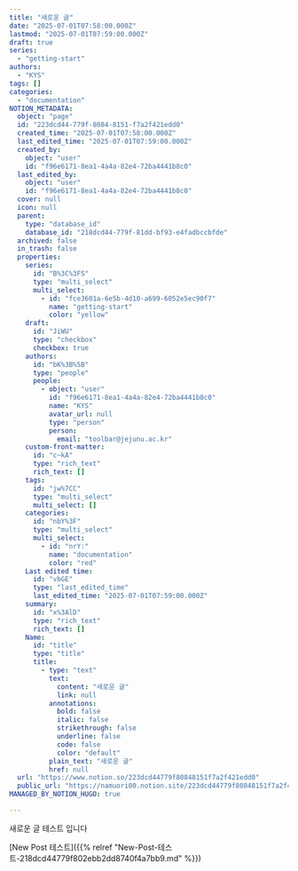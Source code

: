 ```yaml
---
title: "새로운 글"
date: "2025-07-01T07:58:00.000Z"
lastmod: "2025-07-01T07:59:00.000Z"
draft: true
series:
  - "getting-start"
authors:
  - "KYS"
tags: []
categories:
  - "documentation"
NOTION_METADATA:
  object: "page"
  id: "223dcd44-779f-8084-8151-f7a2f421edd0"
  created_time: "2025-07-01T07:58:00.000Z"
  last_edited_time: "2025-07-01T07:59:00.000Z"
  created_by:
    object: "user"
    id: "f96e6171-8ea1-4a4a-82e4-72ba4441b8c0"
  last_edited_by:
    object: "user"
    id: "f96e6171-8ea1-4a4a-82e4-72ba4441b8c0"
  cover: null
  icon: null
  parent:
    type: "database_id"
    database_id: "218dcd44-779f-81dd-bf93-e4fadbccbfde"
  archived: false
  in_trash: false
  properties:
    series:
      id: "B%3C%3FS"
      type: "multi_select"
      multi_select:
        - id: "fce3601a-6e5b-4d10-a699-6052e5ec90f7"
          name: "getting-start"
          color: "yellow"
    draft:
      id: "JiWU"
      type: "checkbox"
      checkbox: true
    authors:
      id: "bK%3B%5B"
      type: "people"
      people:
        - object: "user"
          id: "f96e6171-8ea1-4a4a-82e4-72ba4441b8c0"
          name: "KYS"
          avatar_url: null
          type: "person"
          person:
            email: "toolbar@jejunu.ac.kr"
    custom-front-matter:
      id: "c~kA"
      type: "rich_text"
      rich_text: []
    tags:
      id: "jw%7CC"
      type: "multi_select"
      multi_select: []
    categories:
      id: "nbY%3F"
      type: "multi_select"
      multi_select:
        - id: "nrY:"
          name: "documentation"
          color: "red"
    Last edited time:
      id: "vbGE"
      type: "last_edited_time"
      last_edited_time: "2025-07-01T07:59:00.000Z"
    summary:
      id: "x%3AlD"
      type: "rich_text"
      rich_text: []
    Name:
      id: "title"
      type: "title"
      title:
        - type: "text"
          text:
            content: "새로운 글"
            link: null
          annotations:
            bold: false
            italic: false
            strikethrough: false
            underline: false
            code: false
            color: "default"
          plain_text: "새로운 글"
          href: null
  url: "https://www.notion.so/223dcd44779f80848151f7a2f421edd0"
  public_url: "https://namuori00.notion.site/223dcd44779f80848151f7a2f421edd0"
MANAGED_BY_NOTION_HUGO: true

---
```



새로운 글 테스트 입니다


[New Post 테스트]({{% relref "New-Post-테스트-218dcd44779f802ebb2dd8740f4a7bb9.md" %}}) 

